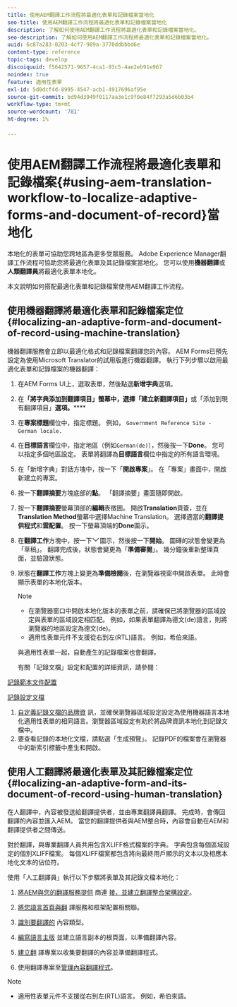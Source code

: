 ```yaml
---
title: 使用AEM翻譯工作流程將最適化表單和記錄檔案當地化
seo-title: 使用AEM翻譯工作流程將最適化表單和記錄檔案當地化
description: 了解如何使用AEM翻譯工作流程將最適化表單和記錄檔案當地化。
seo-description: 了解如何使用AEM翻譯工作流程將最適化表單和記錄檔案當地化。
uuid: 6c87a283-0203-4cf7-989a-3770ddbbbd6e
content-type: reference
topic-tags: develop
discoiquuid: f5642571-9657-4ca1-93c5-4ae2eb91e967
noindex: true
feature: 適用性表單
exl-id: 5d0dcf4d-8995-4547-acb1-4917696af95e
source-git-commit: bd94d3949f0117aa3e1c9f0e84f7293a5d6b03b4
workflow-type: tm+mt
source-wordcount: '781'
ht-degree: 1%

---
```


# 使用AEM翻譯工作流程將最適化表單和記錄檔案{#using-aem-translation-workflow-to-localize-adaptive-forms-and-document-of-record}當地化

本地化的表單可協助您跨地區為更多受眾服務。 Adobe Experience Manager翻譯工作流程可協助您將最適化表單及其記錄檔案當地化。 您可以使用&#x200B;**機器翻譯**&#x200B;或&#x200B;**人類翻譯員**&#x200B;將最適化表單本地化。

本文說明如何搭配最適化表單和記錄檔案使用AEM翻譯工作流程。

## 使用機器翻譯將最適化表單和記錄檔案定位{#localizing-an-adaptive-form-and-document-of-record-using-machine-translation}

機器翻譯服務會立即以最適化格式和記錄檔案翻譯您的內容。 AEM Forms已預先設定為使用Microsoft Translator的試用版進行機器翻譯。 執行下列步驟以啟用最適化表單和記錄檔案的機器翻譯：

1. 在AEM Forms UI上，選取表單，然後點選&#x200B;**新增字典**&#x200B;選項。
1. 在&#x200B;**「將字典添加到翻譯項目」螢幕中，選擇「建立新翻譯項目」**&#x200B;或「添加到現有翻譯項目」**選項。******
1. 在&#x200B;**專案標題**&#x200B;欄位中，指定標題。 例如， `Government Reference Site - German locale.`
1. 在&#x200B;**目標語言**&#x200B;欄位中，指定地區（例如`German(de)`），然後按一下&#x200B;**Done**。 您可以指定多個地區設定。 表單將翻譯為&#x200B;**目標語言**&#x200B;欄位中指定的所有語言環境。
1. 在「新增字典」對話方塊中，按一下「**開啟專案**」。 在「專案」畫面中，開啟新建立的專案。
1. 按一下&#x200B;**翻譯摘要**&#x200B;方塊底部的&#x200B;**點**。 「翻譯摘要」畫面隨即開啟。
1. 按一下&#x200B;**翻譯摘要**&#x200B;螢幕頂部的&#x200B;**編輯**&#x200B;表徵圖。 開啟&#x200B;**Translation**&#x200B;頁簽，並在&#x200B;**Translation Method**&#x200B;螢幕中選擇Machine Translation。 選擇適當的&#x200B;**翻譯提供程式**&#x200B;和&#x200B;**雲配置**。 按一下螢幕頂端的&#x200B;**Done**&#x200B;圖示。
1. 在&#x200B;**翻譯工作**&#x200B;方塊中，按一下![aem62forms_downarrow](assets/aem62forms_downarrow.png)圖示，然後按一下&#x200B;**開始**。 圖磚的狀態會變更為「草稿」。 翻譯完成後，狀態會變更為「**準備審閱**」。 幾分鐘後重新整理頁面，並驗證狀態。
1. 狀態在&#x200B;**翻譯工作**&#x200B;方塊上變更為&#x200B;**準備檢閱**&#x200B;後，在瀏覽器視窗中開啟表單。 此時會顯示表單的本地化版本。

   >[!NOTE]
   >
   >* 在瀏覽器窗口中開啟本地化版本的表單之前，請確保已將瀏覽器的區域設定與表單的區域設定相匹配。 例如，如果表單翻譯為德文(de)語言，則將瀏覽器的地區設定為德文(de)。
   >* 適用性表單元件不支援從右到左(RTL)語言。 例如，希伯來語。


   與適用性表單一起，自動產生的記錄檔案也會翻譯。

   有關「記錄文檔」設定和配置的詳細資訊，請參閱：

[記錄範本文件配置](/help/forms/using/generate-document-of-record-for-non-xfa-based-adaptive-forms.md#p-document-of-record-template-configuration-p)

[記錄設定文檔](/help/forms/using/generate-document-of-record-for-non-xfa-based-adaptive-forms.md#p-document-of-record-settings-p)

1. [自定義記錄文檔的品牌資](/help/forms/using/generate-document-of-record-for-non-xfa-based-adaptive-forms.md) 訊，並確保瀏覽器區域設定設定為使用機器語言本地化適用性表單的相同語言。瀏覽器區域設定有助於將品牌資訊本地化到記錄文檔中。
1. 要查看記錄的本地化文檔，請點選「生成預覽」。 記錄PDF的檔案會在瀏覽器中的新索引標籤中產生和開啟。

## 使用人工翻譯將最適化表單及其記錄檔案定位{#localizing-an-adaptive-form-and-its-document-of-record-using-human-translation}

在人翻譯中，內容被發送給翻譯提供者，並由專業翻譯員翻譯。 完成時，會傳回翻譯的內容並匯入AEM。 當您的翻譯提供者與AEM整合時，內容會自動在AEM和翻譯提供者之間傳送。

對於翻譯，與專業翻譯人員共用包含XLIFF格式檔案的字典。 字典包含每個區域設定的個別XLIFF檔案。 每個XLIFF檔案都包含將向最終用戶顯示的文本以及相應本地化文本的佔位符。

使用「人工翻譯員」執行以下步驟將表單及其記錄文檔本地化：

1. [將AEM與您的翻譯服務提供](/help/sites-administering/tc-tic.md) 商連 [接，並建立翻譯整合架構設定](/help/sites-administering/tc-tic.md)。

1. [將您語言首頁與翻](/help/sites-administering/tc-tic.md) 譯服務和框架配置相關聯。

1. [識別要翻譯的](/help/sites-administering/tc-rules.md) 內容類型。

1. [編寫語言主版](/help/sites-administering/tc-prep.md) 並建立語言副本的根頁面，以準備翻譯內容。

1. [建立翻](/help/sites-administering/tc-manage.md) 譯專案以收集要翻譯的內容並準備翻譯程式。

1. 使用翻譯專案至[管理內容翻譯程式](/help/sites-administering/tc-manage.md)。

>[!NOTE]
>
>* 適用性表單元件不支援從右到左(RTL)語言。 例如，希伯來語。

>


